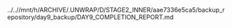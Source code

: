 ../..//mnt/h/ARCHIVE/.UNWRAP/D/STAGE2_INNER/aae7336e5ca5/backup_repository/day9_backup/DAY9_COMPLETION_REPORT.md